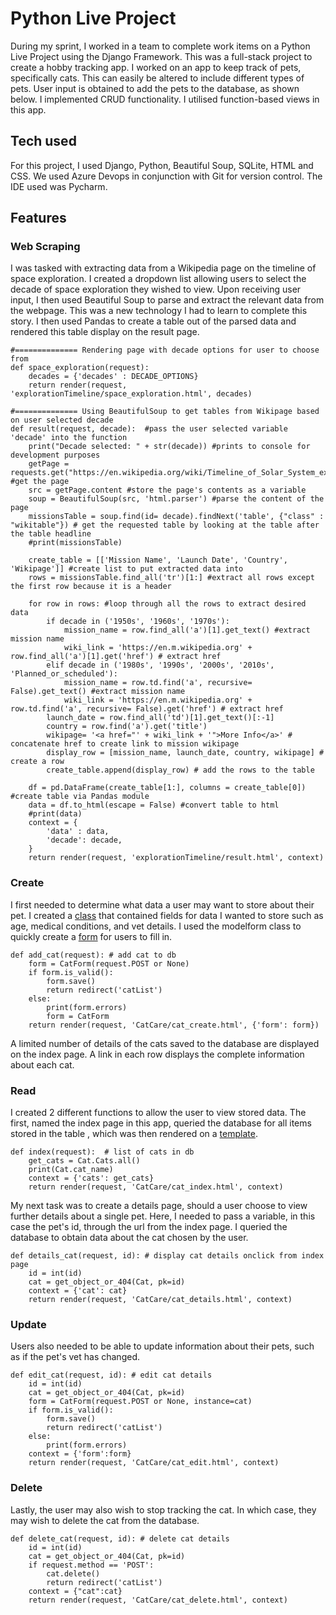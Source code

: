 
# Python Live Project
During my sprint, I worked in a team to complete work items on a Python Live Project using the Django Framework. This was a full-stack project to create a hobby tracking app. I worked on an app to keep track of pets, specifically cats. This can easily be altered to include different types of pets. User input is obtained to add the pets to the database, as shown below. I implemented CRUD functionality. I utilised function-based views in this app.
## Tech used
For this project, I used Django, Python, Beautiful Soup, SQLite, HTML and CSS. We used Azure Devops in conjunction with Git for version control. The IDE used was Pycharm.

## Features

### Web Scraping
I was tasked with extracting data from a Wikipedia page on the timeline of space exploration. I created a dropdown list allowing users to select the decade of space exploration they wished to view. Upon receiving user input, I then used Beautiful Soup to parse and extract the relevant data from the webpage. This was a new technology I had to learn to complete this story. I then used Pandas to create a table out of the parsed data and rendered this table display on the result page. 


```
#============== Rendering page with decade options for user to choose from
def space_exploration(request):
    decades = {'decades' : DECADE_OPTIONS}
    return render(request, 'explorationTimeline/space_exploration.html', decades)

#============== Using BeautifulSoup to get tables from Wikipage based on user selected decade
def result(request, decade):  #pass the user selected variable 'decade' into the function
    print("Decade selected: " + str(decade)) #prints to console for development purposes
    getPage = requests.get("https://en.wikipedia.org/wiki/Timeline_of_Solar_System_exploration") #get the page
    src = getPage.content #store the page's contents as a variable
    soup = BeautifulSoup(src, 'html.parser') #parse the content of the page
    missionsTable = soup.find(id= decade).findNext('table', {"class" : "wikitable"}) # get the requested table by looking at the table after the table headline   
    #print(missionsTable)

    create_table = [['Mission Name', 'Launch Date', 'Country', 'Wikipage']] #create list to put extracted data into
    rows = missionsTable.find_all('tr')[1:] #extract all rows except the first row because it is a header

    for row in rows: #loop through all the rows to extract desired data
        if decade in ('1950s', '1960s', '1970s'):
            mission_name = row.find_all('a')[1].get_text() #extract mission name
            wiki_link = 'https://en.m.wikipedia.org' + row.find_all('a')[1].get('href') # extract href
        elif decade in ('1980s', '1990s', '2000s', '2010s', 'Planned_or_scheduled'):
            mission_name = row.td.find('a', recursive= False).get_text() #extract mission name
            wiki_link = 'https://en.m.wikipedia.org' + row.td.find('a', recursive= False).get('href') # extract href
        launch_date = row.find_all('td')[1].get_text()[:-1]
        country = row.find('a').get('title')
        wikipage= '<a href="' + wiki_link + '">More Info</a>' # concatenate href to create link to mission wikipage
        display_row = [mission_name, launch_date, country, wikipage] # create a row
        create_table.append(display_row) # add the rows to the table

    df = pd.DataFrame(create_table[1:], columns = create_table[0]) #create table via Pandas module
    data = df.to_html(escape = False) #convert table to html
    #print(data)
    context = {
        'data' : data,
        'decade': decade,
    }
    return render(request, 'explorationTimeline/result.html', context)
```

### Create
I first needed to determine what data a user may want to store about their pet. I created a [class](https://github.com/dhavap/Python-Live-Project/blob/master/models.py) that contained fields for data I wanted to store such as age, medical conditions, and vet details. I used the modelform class to quickly create a [form](https://github.com/dhavap/Python-Live-Project/blob/master/forms.py) for users to fill in.
```
def add_cat(request): # add cat to db
    form = CatForm(request.POST or None)
    if form.is_valid():
        form.save()
        return redirect('catList')
    else:
        print(form.errors)
        form = CatForm
    return render(request, 'CatCare/cat_create.html', {'form': form})
```

A limited number of details of the cats saved to the database are displayed on the index page. A link in each row displays the complete information about each cat.

### Read
I created 2 different functions to allow the user to view stored data. The first, named the index page in this app, queried the database for all items stored in the table , which was then rendered on a [template](https://github.com/dhavap/Python-Live-Project/blob/master/cat_index.html).
```
def index(request):  # list of cats in db
    get_cats = Cat.Cats.all()
    print(Cat.cat_name)
    context = {'cats': get_cats}
    return render(request, 'CatCare/cat_index.html', context)
```
My next task was to create a details page, should a user choose to view further details about a single pet. Here, I needed to pass a variable, in this case the pet's id, through the url from the index page. I queried the database to obtain data about the cat chosen by the user.
```
def details_cat(request, id): # display cat details onclick from index page
    id = int(id)
    cat = get_object_or_404(Cat, pk=id)
    context = {'cat': cat}
    return render(request, 'CatCare/cat_details.html', context)
```
### Update
Users also needed to be able to update information about their pets, such as if the pet's vet has changed. 
```
def edit_cat(request, id): # edit cat details
    id = int(id)
    cat = get_object_or_404(Cat, pk=id)
    form = CatForm(request.POST or None, instance=cat)
    if form.is_valid():
        form.save()
        return redirect('catList')
    else:
        print(form.errors)
    context = {'form':form}
    return render(request, 'CatCare/cat_edit.html', context)
```

### Delete
Lastly, the user may also wish to stop tracking the cat. In which case, they may wish to delete the cat from the database. 
```
def delete_cat(request, id): # delete cat details
    id = int(id)
    cat = get_object_or_404(Cat, pk=id)
    if request.method == 'POST':
        cat.delete()
        return redirect('catList')
    context = {"cat":cat}
    return render(request, 'CatCare/cat_delete.html', context)
```


